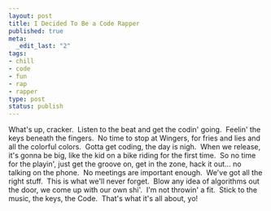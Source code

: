 ```yaml
--- 
layout: post
title: I Decided To Be a Code Rapper
published: true
meta: 
  _edit_last: "2"
tags: 
- chill
- code
- fun
- rap
- rapper
type: post
status: publish
---
```

What's up, cracker.  Listen to the beat and get the codin' going.  Feelin' the keys beneath the fingers.  No time to stop at Wingers, for fries and lies and all the colorful colors.  Gotta get coding, the day is nigh.  When we release, it's gonna be big, like the kid on a bike riding for the first time.  So no time for the playin', just get the groove on, get in the zone, hack it out... no talking on the phone.  No meetings are important enough.  We've got all the right stuff.  This is what we'll never forget.  Blow any idea of algorithms out the door, we come up with our own shi'.  I'm not throwin' a fit.  Stick to the music, the keys, the Code.  That's what it's all about, yo!
